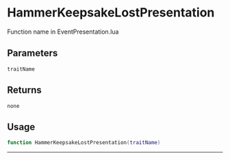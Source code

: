 # HammerKeepsakeLostPresentation
Function name in EventPresentation.lua
## Parameters
`traitName`
## Returns
`none`
## Usage
```lua
function HammerKeepsakeLostPresentation(traitName)
```
---
